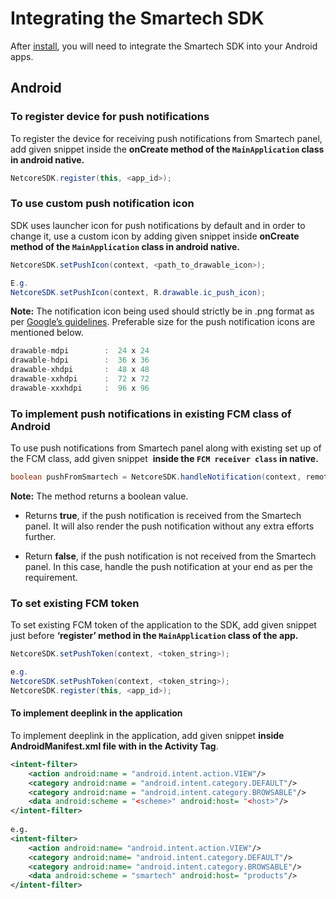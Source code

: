 # Integrating the Smartech SDK

After [install](./install.md), you will need to integrate the Smartech SDK into your Android apps.

## Android

### To register device for push notifications

To register the device for receiving push notifications from Smartech panel​, add given snippet inside the **onCreate method of the ``MainApplication`` class in android native​​.**
```java
NetcoreSDK.register(this, <app_id>);
```
### To use custom push notification icon

SDK uses launcher icon for push notifications by default and in order to change it, use a custom icon by adding given snippet inside  **onCreate method of the ``MainApplication`` class in android native​​.**

```java
NetcoreSDK.setPushIcon(context, <path_to_drawable_icon>);

E.g.
NetcoreSDK.setPushIcon(context, R.drawable.ic_push_icon);
```
**Note:** The notification icon being used should strictly be in .png format as per [Google’s guidelines](https://developer.android.com/guide/practices/ui_guidelines/icon_design_status_bar)​. Preferable size for the push notification icons are mentioned below.

```java 
drawable-mdpi        :  24 x 24
drawable-hdpi        :  36 x 36
drawable-xhdpi       :  48 x 48
drawable-xxhdpi      :  72 x 72
drawable-xxxhdpi     :  96 x 96
```

### To implement push notifications in existing FCM class of Android

To use push notifications from Smartech panel along with existing set up of the FCM class, add given snippet ​ **inside the ``FCM receiver class​`` in native​.**

```java
boolean pushFromSmartech = NetcoreSDK.handleNotification(context, remoteMessage.getData());
```
**Note​​:** The method returns a boolean value.
- Returns **true​**, if the push notification is received from the Smartech panel. It will also render the push notification without any extra efforts further.

- Return ​**false​**, if the push notification is not received from the Smartech panel. In this case, handle the push notification at your end as per the requirement.


### To set existing FCM token

To set existing FCM token of the application to the SDK, add given snippet just before **‘register’ method in the ``MainApplication`` class of the app.**

```java
NetcoreSDK.setPushToken(context, <token_string>);

e.g.
NetcoreSDK.setPushToken(context, <token_string>);
NetcoreSDK.register(this, <app_id>);
```

#### To implement deeplink in the application
To implement deeplink in the application, add given snippet **inside AndroidManifest.xml file with in the Activity Tag**.
```xml
<intent-filter>
	<action android:name = "android.intent.action.VIEW"/>
	<category android:name = "android.intent.category.DEFAULT"/>
	<category android:name = "android.intent.category.BROWSABLE"/>
	<data android:scheme = "<scheme>" android:host= "<host>"/>
</intent-filter>
    
e.g.
<intent-filter>
	<action android:name= "android.intent.action.VIEW"/>
	<category android:name= "android.intent.category.DEFAULT"/>
	<category android:name= "android.intent.category.BROWSABLE"/>
	<data android:scheme = "smartech" android:host= "products"/>
</intent-filter>
```
